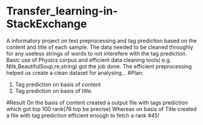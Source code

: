 # Transfer_learning-in-StackExchange
A informatory project on text preprocessing and tag prediction based on the content and title of each sample.
The data needed to be cleaned throughly for any useless strings of words to not interefere with the tag prediction.
Basic use of Physics corpus and efficient data cleaning tools( e.g. Nltk,BeautifulSoup,re,string) got the job done.
The efficient preprocessing helped us create a clean dataset for analysing...
#Plan:
1. Tag prediction on basis of content
2. Tag prediction on basis of title.

#Result
On the basis of content created a output file with tags prediction which got top 100 rank(76 top be precise)
Whereas on basis of Title created a file with tag prediction efficient enough to fetch a rank #45!
